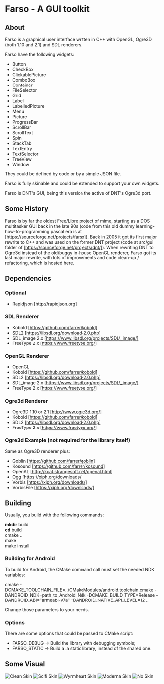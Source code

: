# Farso - A GUI toolkit

## About
Farso is a graphical user interface written in C++ with OpenGL, Ogre3D
 (both 1.10 and 2.1) and SDL renderers.

Farso have the following widgets:  

 * Button
 * CheckBox
 * ClickablePicture
 * ComboBox
 * Container
 * FileSelector
 * Grid
 * Label
 * LabelledPicture
 * Menu
 * Picture
 * ProgressBar
 * ScrollBar
 * ScrollText
 * Spin
 * StackTab
 * TextEntry
 * TextSelector
 * TreeView
 * Window

They could be defined by code or by a simple JSON file.

Farso is fully skinable and could be extended to support your own widgets.

Farso is DNT's GUI, being this version the active of DNT's Ogre3d port.

## Some History

Farso is by far the oldest Free/Libre project of mime, starting as a DOS
multitasker GUI back in the late 90s (code from this old dummy
learning-how-to-programming pascal era is at
[https://sourceforge.net/projects/farso]). Back in 2005 it got its first major
rewrite to C++ and was used on the former DNT project (code at src/gui folder
of [https://sourceforge.net/projects/dnt/]). When rewriting DNT to Ogre3d
instead of the old/buggy in-house OpenGL renderer, Farso got its last major
rewrite, with lots of improvements and code clean-up / refactoring, which is
hosted here.

## Dependencies

### Optional
 * Rapidjson [http://rapidjson.org]

### SDL Renderer

 * Kobold [https://github.com/farrer/kobold]
 * SDL2 [https://libsdl.org/download-2.0.php]
 * SDL\_image 2.x [https://www.libsdl.org/projects/SDL\_image/]
 * FreeType 2.x [https://www.freetype.org/]

### OpenGL Renderer

 * OpenGL
 * Kobold [https://github.com/farrer/kobold]
 * SDL2 [https://libsdl.org/download-2.0.php]
 * SDL\_image 2.x [https://www.libsdl.org/projects/SDL\_image/]
 * FreeType 2.x [https://www.freetype.org/]

### Ogre3d Renderer

 * Ogre3D 1.10 or 2.1 [http://www.ogre3d.org/]
 * Kobold [https://github.com/farrer/kobold]
 * SDL2 [https://libsdl.org/download-2.0.php]
 * FreeType 2.x [https://www.freetype.org/]

### Ogre3d Example (not required for the library itself)
 Same as Ogre3D renderer plus:

 * Goblin [https://github.com/farrer/goblin]
 * Kosound [https://github.com/farrer/kosound]
 * OpenAL [http://kcat.strangesoft.net/openal.html]
 * Ogg [https://xiph.org/downloads/]
 * Vorbis [https://xiph.org/downloads/]
 * VorbisFile [https://xiph.org/downloads/]

## Building

Usually, you build with the following commands:

**mkdir** build  
**cd** build  
cmake ..  
make  
make install

### Building for Android

To build for Android, the CMake command call must set the needed NDK variables:

cmake -DCMAKE\_TOOLCHAIN\_FILE=../CMakeModules/android.toolchain.cmake -DANDROID\_NDK=path\_to\_Android\_Ndk -DCMAKE\_BUILD\_TYPE=Release -DANDROID\_ABI="armeabi-v7a" -DANDROID\_NATIVE\_API\_LEVEL=12 ..

Change those parameters to your needs.


### Options

There are some options that could be passed to CMake script:

 * FARSO\_DEBUG -> Build the library with debugging symbols;
 * FARSO\_STATIC -> Build a .a static library, instead of the shared one.

## Some Visual

![Clean Skin](http://dnteam.org/farso/farso_clean.png)
![Scifi Skin](http://dnteam.org/farso/farso_scifi.png)
![Wyrmheart Skin](http://dnteam.org/farso/farso_wyr.png)
![Moderna Skin](http://dnteam.org/farso/farso_moderna.png)
![No Skin](http://dnteam.org/farso/farso_no_skin.png)


